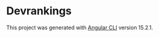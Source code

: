# Devrankings

This project was generated with [Angular CLI](https://github.com/angular/angular-cli) version 15.2.1.
